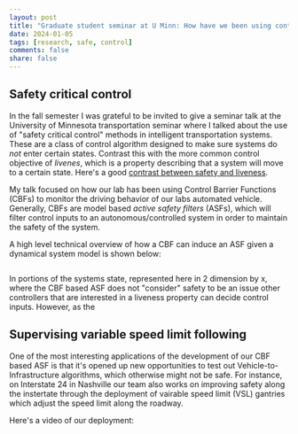 ```yaml
---
layout: post
title: "Graduate student seminar at U Minn: How have we been using control barrier functions in the field?"
date: 2024-01-05
tags: [research, safe, control]
comments: false
share: false
---
```


## Safety critical control

In the fall semester I was grateful to be invited to give a seminar talk at the University of Minnesota transportation seminar where I talked about the use of "safety critical control" methods in intelligent transportation systems. These are a class of control algorithm designed to make sure systems do *not* enter certain states. Contrast this with the more common control objective of *livenes*, which is a property describing that a system will move to a certain state. Here's a good [contrast between safety and liveness](https://en.wikipedia.org/wiki/Safety_and_liveness_properties).

My talk focused on how our lab has been using Control Barrier Functions (CBFs) to monitor the driving behavior of our labs automated vehicle. Generally, CBFs are model based *active safety filters* (ASFs), which will filter control inputs to an autonomous/controlled system in order to maintain the safety of the system. 

A high level technical overview of how a CBF can induce an ASF given a dynamical system model is shown below:

<figure>
	<a href="{{ site.url }}/images/research_images/CBF_overview_minnesota_talk.png"><img src="{{ site.url }}/images/research_images/CBF_overview_minnesota_talk.png" alt=""></a>
</figure>

In portions of the systems state, represented here in 2 dimension by x, where the CBF based ASF does not "consider" safety to be an issue other controllers that are interested in a liveness property can decide control inputs. However, as the 



## Supervising variable speed limit following

One of the most interesting applications of the development of our CBF based ASF is that it's opened up new opportunities to test out Vehicle-to-Infrastructure algorithms, which otherwise might not be safe. For instance, on Interstate 24 in Nashville our team also works on improving safety along the instertate through the deployment of vairable speed limit (VSL) gantries which adjust the speed limit along the roadway.



Here's a video of our deployment:

<figure>
	<a href="https://www.youtube.com/watch?v=8VHzVIvVvDg&t=163s"><img src="{{ site.url }}/images/research_images/V2I_on_I24.png" alt=""></a>
</figure>









